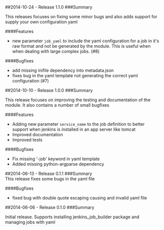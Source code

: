 ##2014-10-24 - Release 1.1.0
###Summary

  This releases focuses on fixing some minor bugs and also adds support for supply your own configuration yaml

####Features

  - new parameter `job_yaml` to include the yaml configuration for a job in it's raw format and not be generated
  by the module. This is useful when when dealing with large complex jobs. (#8)

####Bugfixes

  - add missing inifile dependency into metadata.json
  - fixes bug in the yaml template not generating the correct yaml configuration (#7)

##2014-10-10 - Release 1.0.0
###Summary

  This release focuses on improving the testing and documentation of the module. It also contains a number of small bugfixes

####Features
 - Adding new parameter `service_name` to the job definition to better support when jenkins is installed in an app server like tomcat
 - Improved documentation
 - Improved tests

####Bugfixes
 - Fix missing '-job' keyword in yaml template
 - Added missing python-argparse dependency

##2014-06-13 - Release 0.1.1
###Summary  
  This release fixes some bugs in the yaml file

####Bugfixes

- fixed bug with double quote escaping causing and invalid yaml file

##2014-06-06 - Release 0.1.0
###Summary

  Initial release. Supports installing jenkins_job_builder package and managing jobs with yaml
